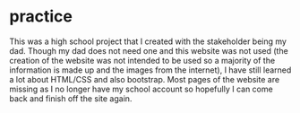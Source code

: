 # practice
This was a high school project that I created with the stakeholder being my dad. Though my dad does not need one and this website was not used (the creation of the website was not intended to be used so a majority of the information is made up and the images from the internet), I have still learned a lot about HTML/CSS and also bootstrap. Most pages of the website are missing as I no longer have my school account so hopefully I can come back and finish off the site again.
